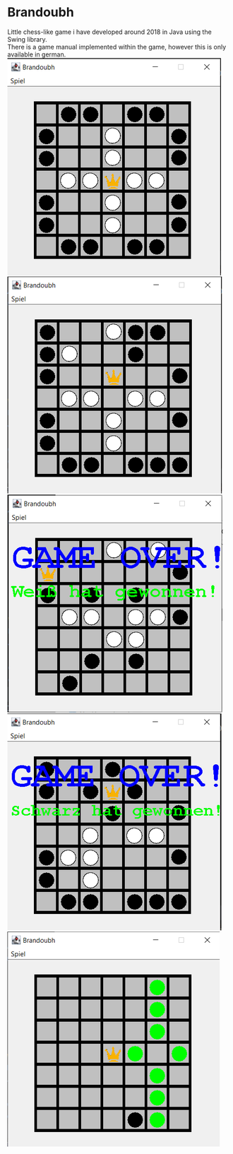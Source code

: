 # Brandoubh
Little chess-like game i have developed around 2018 in Java using the Swing library.  
There is a game manual implemented within the game, however this is only available in german.
![startScreen](assets/startscreen.PNG)
![movedScreen](assets/movedBoard.PNG)
![win](assets/win.PNG)
![loss](assets/loss.PNG)
![helpsystem](assets/hilfssystem.PNG)